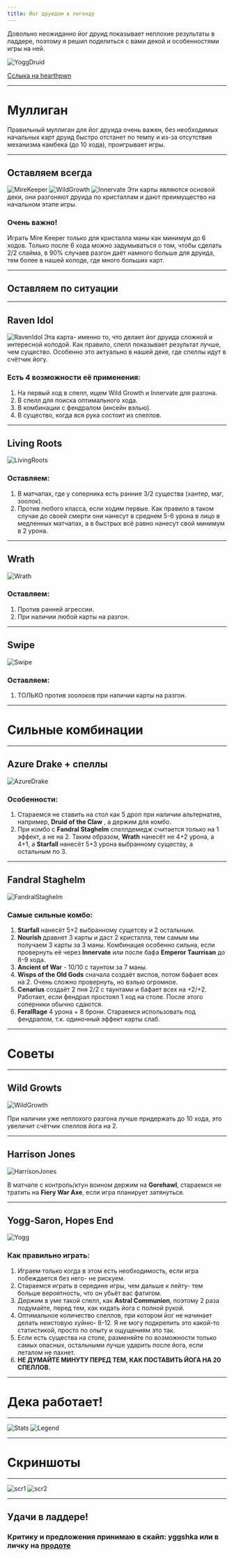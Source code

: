 ```yaml
---
title: Йог друидом в легенду
---
```

Довольно неожиданно йог друид показывает неплохие результаты в ладдере, поэтому я решил поделиться с вами декой и особенностями игры на ней.

![YoggDruid](img/ss+(2016-06-09+at+12.35.37).jpg "YoggDruid")

[Сслыка на hearthpwn](http://www.hearthpwn.com/decks/568187-yogg-druid)

---

# Муллиган

Правильный муллиган для йог друида очень важен, без необходимых начальных карт друид быстро отстанет по темпу и из-за отсутствия механизма камбека (до 10 хода), проигрывает игры. 

---

## Оставляем всегда
![MireKeeper](http://media-hearth.cursecdn.com/avatars/289/307/33162.png "MireKeeper") ![WildGrowth](http://media-hearth.cursecdn.com/avatars/147/402/282.png "WildGrowth") ![Innervate](http://media-hearth.cursecdn.com/avatars/148/97/548.png "Innervate")
Эти карты являются основой деки, они разгоняют друида по кристаллам и дают преимущество на начальном этапе игры. 

### Очень важно! 
Играть Mire Keeper только для кристалла маны как минимум до 6 ходов. Только после 6 хода можно задумываться о том, чтобы сделать 2/2 слайма, в 90% случаев разгон даёт намного больше для друида, тем более в нашей колоде, где много больших карт. 

---

## Оставляем по ситуации

---

## Raven Idol

![RavenIdol](http://media-hearth.cursecdn.com/avatars/272/424/27230.png "RavenIdol")
Эта карта- именно то, что делает йог друида сложной и интересной колодой. Как правило, спелл  показывает результат лучше, чем существо. Особенно это актуально в нашей деке, где спеллы идут в счётчик йогу.

### Есть 4 возможности её применения:
1. На первый ход в спелл, ищем Wild Growth и Innervate для разгона. 
2. В спелл для поиска оптимального хода.
3. В комбинации с фендралом (инсейн вэлью). 
4. В существо, когда вся рука состоит из спеллов.
 
---

## Living Roots

![LivingRoots](http://media-hearth.cursecdn.com/avatars/252/568/22329.png "LivingRoots")

### Оставляем:
1. В матчапах, где у соперника есть ранние 3/2 существа (хантер, маг, зоолок).
2. Против любого класса, если ходим первые. Как правило в таком случае до своей смерти они нанесут в среднем 5-6 урона в лицо в медленных матчапах, а в быстрых всё равно нанесут свой минимум в 2 урона.

---

## Wrath

![Wrath](http://media-hearth.cursecdn.com/avatars/148/21/633.png "Wrath")

### Оставляем:
1. Против ранней агрессии. 
2. При наличии любой карты на разгон.

---

## Swipe

![Swipe](http://media-hearth.cursecdn.com/avatars/147/399/620.png "Swipe")

### Оставляем:
1. ТОЛЬКО против зоолоков при наличии карты на разгон. 

---

# Сильные комбинации

---

## Azure Drake + спеллы

![AzureDrake](http://media-hearth.cursecdn.com/avatars/148/172/280.png "AzureDrake")

### Особенности:
1. Стараемся не ставить на стол как 5 дроп при наличии альтернатив, например, **Druid of the Claw** , а держим для комбо. 
2. При комбо с **Fandral Staghelm** спеллдемедж считается только на 1 эффект, а не на 2. Таким образом, **Wrath** нанесёт не 4+2 урона, а 4+1, а **Starfall** нанесёт 5+3 урона выбранному существу, а остальным по 3. 

---

## Fandral Staghelm

![FandralStaghelm](http://media-hearth.cursecdn.com/avatars/289/94/35208.png "FandralStaghelm")

### Самые сильные комбо:
1. **Starfall** нанесёт 5+2  выбранному сущетсву и 2 остальным.
2. **Nourish** дравнет 3 карты и даст 2 кристалла, тем самым мы получаем 3 карты за 3 маны. Комбинация особенно сильна, если провернуть её через **Innervate** или после бафа **Emperor Taurrisan** до 8-9 хода.
3. **Ancient of War** - 10/10  с таунтом за 7 маны.
4. **Wisps of the Old Gods** сначала создаёт виспов, потом бафает всех на 2. Очень сложно провернуть, но вэлью огромное. 
5. **Cenarius** создаёт 2 пня 2/2  с таунтами и бафает всех на +2/+2. Работает, если фендрал простоял 1 ход на столе. После этого соперники обычно сдаются. 
6. **FeralRage** 4 урона + 8 брони. Стараемся использовать под фендралом, т.к. одиночный эффект карты слаб.  

---

# Советы

---

## Wild Growts

![WildGrowth](http://media-hearth.cursecdn.com/avatars/147/402/282.png "WildGrowth")

При наличии уже неплохого разгона лучше придержать до 10 хода, это увеличит счётчик спеллов йога на 2. 

---

## Harrison Jones

![HarrisonJones](http://media-hearth.cursecdn.com/avatars/148/437/602.png "HarrisonJones")

В матчапе с контроль/ктун воином держим на **Gorehawl**, стараемся не тратить на **Fiery War Axe**, если игра планирует затянуться. 

---

## Yogg-Saron, Hopes End

![Yogg](http://media-hearth.cursecdn.com/avatars/289/223/33168.png "Yogg")

### Как правильно играть:
1. Играем только когда в этом есть необходимость, если игра побеждается без него- не рискуем. 
2. Стараемся играть в середине игры, чем дальше к лейту- тем больше вероятность, что он убьёт вас фатигом.
3. Держим в уме такой спелл, как **Astral Communion**, поэтому 2 раза подумайте, перед тем, как кидать йога с полной рукой.
4. Оптимальное количество спеллов, при котором йог не начинает делать неистовую хуйню- 8-12. Я не могу подкрепить это какой-то статистикой, просто по опыту и ощущениям это так. 
5. Если есть существа на столе, разменяйте по возможности только самых опасных, остальными лучше ударить после йога, если леталом не пахнет. 
6. **НЕ ДУМАЙТЕ МИНУТУ ПЕРЕД ТЕМ, КАК ПОСТАВИТЬ ЙОГА НА 20 СПЕЛЛОВ.**

---

# Дека работает! 

---

![Stats](img/ss+(2016-06-09+at+02.55.28).png "Stats")
![Legend](img/ss+(2016-06-08+at+07.18.19).jpg "Legend")

---

# Скриншоты

---

![scr1](img/ss+(2016-06-08+at+03.09.00).jpg "scr1")
![scr2](img/ss+(2016-06-08+at+02.56.32).jpg "scr2")

---

## Удачи в ладдере!

### Критику и предложения принимаю в скайп: **yggshka** или в личку на [продоте](http://prodota.ru/forum/index.php?showuser=76579)
